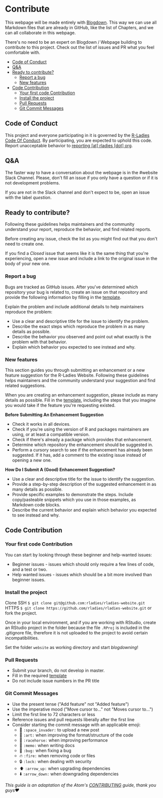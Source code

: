 # Contribute

This webpage will be made entirely with [Blogdown](https://bookdown.org/yihui/blogdown/). This way we can use all Markdown files that are already in GitHub, like the list of Chapters, and we can all collaborate in this webpage.

There's no need to be an expert on Blogdown / Webpage building to contribute to this project. Check out the list of issues and PR what you feel comfortable with.

<!-- TOC depthFrom:2 depthTo:6 withLinks:1 updateOnSave:1 orderedList:0 -->

- [Code of Conduct](#code-of-conduct)
- [Q&A](#qa)
- [Ready to contribute?](#ready-to-contribute)
	- [Report a bug](#report-a-bug)
	- [New features](#new-features)
- [Code Contribution](#code-contribution)
	- [Your first code Contribution](#your-first-code-contribution)
	- [Install the project](#install-the-project)
	- [Pull Requests](#pull-requests)
	- [Git Commit Messages](#git-commit-messages)

<!-- /TOC -->

## Code of Conduct

This project and everyone participating in it is governed by the [R-Ladies Code Of Conduct](CODE_OF_CONDUCT.md). By participating, you are expected to uphold this code. Report unacceptable behavior to [reporting [at] rladies [dot] org](mailto:reporting@rladies.org).

## Q&A

The faster way to have a conversation about the webpage is in the #website Slack Channel. Please, don't fill an issue if you only have a question or if it is not development problems.

If you are not in the Slack channel and don't expect to be, open an issue with the label _question_.

## Ready to contribute?

Following these guidelines helps maintainers and the community understand your report, reproduce the behavior, and find related reports.

Before creating any issue, check the list as you might find out that you don't need to create one.

If you find a *Closed* issue that seems like it is the same thing that you're experiencing, open a new issue and include a link to the original issue in the body of your new one.

### Report a bug

Bugs are tracked as GitHub issues. After you've determined which repository your bug is related to, create an issue on that repository and provide the following information by filling in the [template](.github/ISSUE_TEMPLATE.md).

Explain the problem and include additional details to help maintainers reproduce the problem:

- Use a clear and descriptive title for the issue to identify the problem.
- Describe the exact steps which reproduce the problem in as many details as possible.
- Describe the behavior you observed and point out what exactly is the problem with that behavior.
- Explain which behavior you expected to see instead and why.

### New features

This section guides you through submitting an enhancement or a new feature suggestion for the R-Ladies Website. Following these guidelines helps maintainers and the community understand your suggestion and find related suggestions.

When you are creating an enhancement suggestion, please include as many details as possible. Fill in the [template](.github/ISSUE_TEMPLATE.md), including the steps that you imagine you would take if the feature you're requesting existed.

**Before Submitting An Enhancement Suggestion**

- Check it works in all devices.
- Check if you're using the version of R and packages maintainers are using, or at least a compatible version.
- Check if there's already a package which provides that enhancement.
- Determine which repository the enhancement should be suggested in.
- Perform a cursory search to see if the enhancement has already been suggested. If it has, add a comment to the existing issue instead of opening a new one.

**How Do I Submit A (Good) Enhancement Suggestion?**

- Use a clear and descriptive title for the issue to identify the suggestion.
- Provide a step-by-step description of the suggested enhancement in as many details as possible.
- Provide specific examples to demonstrate the steps. Include copy/pasteable snippets which you use in those examples, as Markdown code blocks.
- Describe the current behavior and explain which behavior you expected to see instead and why.


## Code Contribution

### Your first code Contribution

You can start by looking through these beginner and help-wanted issues:

- Beginner issues - issues which should only require a few lines of code, and a test or two.
- Help wanted issues - issues which should be a bit more involved than beginner issues.

### Install the project

Clone
SSH `$ git clone git@github.com:rladies/rladies-website.git`
HTTPS `$ git clone https://github.com/rladies/rladies-website.git`
or fork the project.

Once in your local environment, and if you are working with RStudio, create an RStudio project in the folder because the file `.RProj` is included in the .gitignore file, therefore it is not uploaded to the project to avoid certain incompatibilities.

Set the folder `website` as working directory and start *blogdowning*!

### Pull Requests

- Submit your branch, do not develop in master.
- Fill in the required [template](.github/PULL_REQUEST_TEMPLATE.md)
- Do not include issue numbers in the PR title

### Git Commit Messages

- Use the present tense ("Add feature" not "Added feature")
- Use the imperative mood ("Move cursor to..." not "Moves cursor to...")
- Limit the first line to 72 characters or less
- Reference issues and pull requests liberally after the first line
- Consider starting the commit message with an applicable emoji:
    - 👾 `:space_invader:` to upload a new post
	- 🎨 `:art:` when improving the format/structure of the code
	- 🐎 `:racehorse:` when improving performance
	- 📝 `:memo:` when writing docs
	- 🐛 `:bug:` when fixing a bug
	- 🔥 `:fire:` when removing code or files
	- 🔒 `:lock:` when dealing with security
	- ⬆️ `:arrow_up:` when upgrading dependencies
	- ⬇️ `:arrow_down:` when downgrading dependencies


*This guide is an adaptation of the Atom's [CONTRIBUTING](https://github.com/atom/atom/blob/master/CONTRIBUTING.md) guide, thank you guys❤️*
